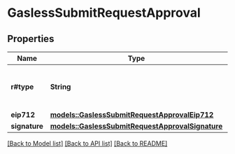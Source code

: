 # GaslessSubmitRequestApproval

## Properties

Name | Type | Description | Notes
------------ | ------------- | ------------- | -------------
**r#type** | **String** | The `approval.type` from the quote endpoint | 
**eip712** | [**models::GaslessSubmitRequestApprovalEip712**](gasless__submit_request_approval_eip712.md) |  | 
**signature** | [**models::GaslessSubmitRequestApprovalSignature**](gasless__submit_request_approval_signature.md) |  | 

[[Back to Model list]](../README.md#documentation-for-models) [[Back to API list]](../README.md#documentation-for-api-endpoints) [[Back to README]](../README.md)


